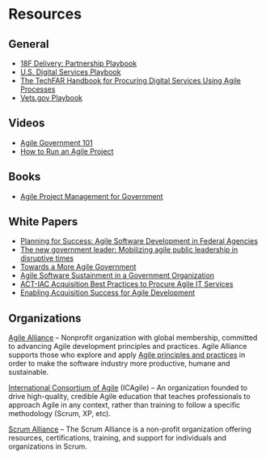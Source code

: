 # Resources

## General

* [18F Delivery: Partnership Playbook](https://pages.18f.gov/partnership-playbook/)
* [U.S. Digital Services Playbook](https://playbook.cio.gov)
* [The TechFAR Handbook for Procuring Digital Services Using Agile Processes](https://github.com/usds/playbook/blob/gh-pages/_includes/techfar-online.md#the-techfar-handbook-for-procuring-digital-services-using-agile-processes)
* [Vets.gov Playbook](https://www.vets.gov/playbook/product-methodology/)

## Videos

* [Agile Government 101](https://www.youtube.com/watch?v=cQxd96-4vqs)
* [How to Run an Agile Project](https://www.youtube.com/watch?v=FpBjClJTVQ0)

## Books

* [Agile Project Management for Government](http://www.amazon.com/Agile-Project-Management-Government-Wernham/dp/0957223404)

## White Papers

* [Planning for Success: Agile Software Development in Federal Agencies](https://www.actiac.org/sites/default/files/Agile%20Software%20Development%20in%20Federal%20Agencies%20-%20ET%20SIG%2008-2013.pdf)
* [The new government leader: Mobilizing agile public leadership in disruptive times](http://dupress.com/articles/the-new-government-leader-mobilizing-agile-public-leadership-in-disruptive-times/)
* [Towards a More Agile Government](http://ben.balter.com/2011/11/29/towards-a-more-agile-government/)
* [Agile Software Sustainment in a Government Organization](https://www.scrumalliance.org/community/articles/2013/october/agile-software-sustainment-in-a-government-organiz)
* [ACT-IAC Acquisition Best Practices to Procure Agile IT Services](https://www.actiac.org/sites/default/files/Best%20Practices%20to%20Procure%20Agile%20IT%20Services%20-%20ET%20SIG%2003-2014.pdf)
* [Enabling Acquisition Success for Agile Development](https://www.asigovernment.com/documents/enabling_acquisition_success_for_agile_development_advisory.pdf)

## Organizations

[Agile Alliance](http://www.agilealliance.org/) – Nonprofit organization with global membership, committed to advancing Agile development principles and practices.  Agile Alliance supports those who explore and apply [Agile principles and practices](http://www.agilealliance.org/the-alliance/the-agile-manifesto/) in order to make the software industry more productive, humane and sustainable.

[International Consortium of Agile](http://www.icagile.com/) (ICAgile) – An organization founded to drive high-quality, credible Agile education that teaches professionals to approach Agile in any context, rather than training to follow a specific methodology (Scrum, XP, etc).

[Scrum Alliance](https://www.scrumalliance.org/) – The Scrum Alliance is a non-profit organization offering resources, certifications, training, and support for individuals and organizations in Scrum.